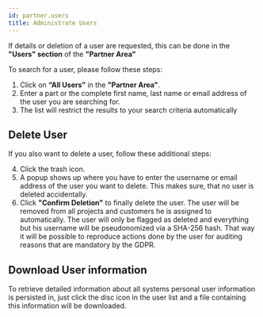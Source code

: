 ```yaml
---
id: partner.users
title: Administrate Users
---
```


If details or deletion of a user are requested, this can be done in the **"Users" section** of the **"Partner Area"**

To search for a user, please follow these steps:

1. Click on **“All Users”** in the **"Partner Area"**.
2. Enter a part or the complete first name, last name or email address of the user you are searching for.
3. The list will restrict the results to your search criteria automatically

## Delete User
If you also want to delete a user, follow these additional steps:

4. Click the trash icon.
5. A popup shows up where you have to enter the username or email address of the user you want to delete. This makes sure, that no user is deleted accidentally.
6. Click **"Confirm Deletion"** to finally delete the user. The user will be removed from all projects and customers he is assigned to automatically. The user will only be flagged as deleted and everything but his username will be pseudonomized via a SHA-256 hash. That way it will be possible to reproduce actions done by the user for auditing reasons that are mandatory by the GDPR.

## Download User information
To retrieve detailed information about all systems personal user information is persisted in, just click the disc icon in the user list and a file containing this information will be downloaded.
